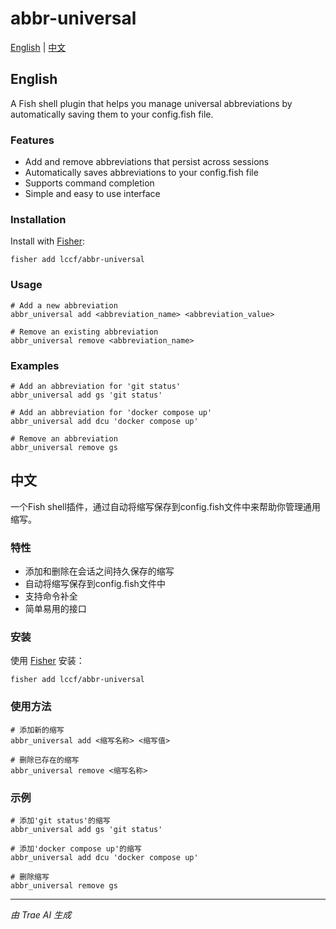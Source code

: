 # abbr-universal

[English](#english) | [中文](#chinese)

<a name="english"></a>
## English

A Fish shell plugin that helps you manage universal abbreviations by automatically saving them to your config.fish file.

### Features

- Add and remove abbreviations that persist across sessions
- Automatically saves abbreviations to your config.fish file
- Supports command completion
- Simple and easy to use interface

### Installation

Install with [Fisher](https://github.com/jorgebucaran/fisher):

```fish
fisher add lccf/abbr-universal
```

### Usage

```fish
# Add a new abbreviation
abbr_universal add <abbreviation_name> <abbreviation_value>

# Remove an existing abbreviation
abbr_universal remove <abbreviation_name>
```

### Examples

```fish
# Add an abbreviation for 'git status'
abbr_universal add gs 'git status'

# Add an abbreviation for 'docker compose up'
abbr_universal add dcu 'docker compose up'

# Remove an abbreviation
abbr_universal remove gs
```

<a name="chinese"></a>
## 中文

一个Fish shell插件，通过自动将缩写保存到config.fish文件中来帮助你管理通用缩写。

### 特性

- 添加和删除在会话之间持久保存的缩写
- 自动将缩写保存到config.fish文件中
- 支持命令补全
- 简单易用的接口

### 安装

使用 [Fisher](https://github.com/jorgebucaran/fisher) 安装：

```fish
fisher add lccf/abbr-universal
```

### 使用方法

```fish
# 添加新的缩写
abbr_universal add <缩写名称> <缩写值>

# 删除已存在的缩写
abbr_universal remove <缩写名称>
```

### 示例

```fish
# 添加'git status'的缩写
abbr_universal add gs 'git status'

# 添加'docker compose up'的缩写
abbr_universal add dcu 'docker compose up'

# 删除缩写
abbr_universal remove gs
```

---

*由 Trae AI 生成*